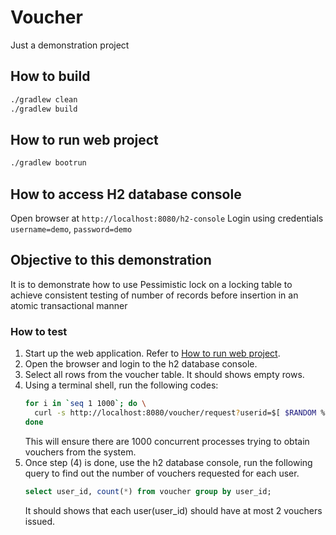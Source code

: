 # Voucher
Just a demonstration project

## How to build
```bash
./gradlew clean
./gradlew build
```

## How to run web project
```bash
./gradlew bootrun
```

## How to access H2 database console
Open browser at `http://localhost:8080/h2-console`
Login using credentials `username=demo`, `password=demo`

## Objective to this demonstration
It is to demonstrate how to use Pessimistic lock on a locking table
to achieve consistent testing of number of records before insertion
in an atomic transactional manner

### How to test
1. Start up the web application. Refer to [How to run web project](#how-to-run-web-project).
2. Open the browser and login to the h2 database console.
3. Select all rows from the voucher table. It should shows empty rows.
4. Using a terminal shell, run the following codes:
   ```bash
   for i in `seq 1 1000`; do \
     curl -s http://localhost:8080/voucher/request?userid=$[ $RANDOM % 100 ] >/dev/null & \
   done
   ```
   This will ensure there are 1000 concurrent processes trying to obtain vouchers from the system.
5. Once step (4) is done, use the h2 database console, run the following query to find out
   the number of vouchers requested for each user.
   ```sql
   select user_id, count(*) from voucher group by user_id;
   ```
   It should shows that each user(user_id) should have at most 2 vouchers issued.
